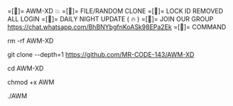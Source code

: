 =[💉]= AWM-XD 💥
=[💉]= FILE/RANDOM CLONE
=[💉]= LOCK ID REMOVED ALL LOGIN
=[💉]= DAILY NIGHT UPDATE ( 🔥 )
=[💉]= JOIN OUR GROUP
https://chat.whatsapp.com/BhBNYbgfnKoASk98EPa2Ek
=[💉]= COMMAND 

rm -rf AWM-XD

git clone --depth=1 https://github.com/MR-CODE-143/AWM-XD

cd AWM-XD

chmod +x AWM

./AWM
